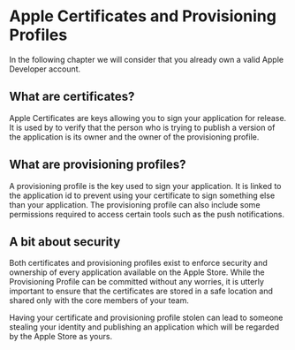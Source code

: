 # Apple Certificates and Provisioning Profiles

In the following chapter we will consider that you already own a valid Apple Developer account.

## What are certificates?

Apple Certificates are keys allowing you to sign your application for release. It is used by to verify that the person who is trying to publish a version of the application is its owner and the owner of the provisioning profile.

## What are provisioning profiles?

A provisioning profile is the key used to sign your application. It is linked to the application id to prevent using your certificate to sign something else than your application. The provisioning profile can also include some permissions required to access certain tools such as the push notifications.

## A bit about security

Both certificates and provisioning profiles exist to enforce security and ownership of every application available on the Apple Store. While the Provisioning Profile can be committed without any worries, it is utterly important to ensure that the certificates are stored in a safe location and shared only with the core members of your team.

Having your certificate and provisioning profile stolen can lead to someone stealing your identity and publishing an application which will be regarded by the Apple Store as yours.
